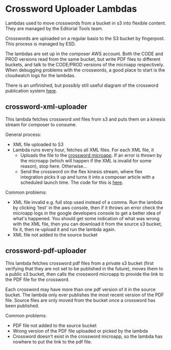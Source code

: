 # Crossword Uploader Lambdas
Lambdas used to move crosswords from a bucket in s3 into flexible content. They are managed
by the Editorial Tools team.

Crosswords are uploaded on a regular basis to the S3 bucket by fingerpost. This process is managed by ESD.

The lambdas are set up in the composer AWS account. Both the CODE and PROD versions read from the same bucket, but write PDF files to different buckets, and talk to the CODE/PROD versions of the microapp respectively. When debugging problems with the crosswords, a good place to start is the cloudwatch logs for the lambdas.

There is an unfinished, but possibly still useful diagram of the crossword publication system [here](https://docs.google.com/drawings/d/1q0FDZIbTDRtRMcMnciEywwgg3VnDYBDxxOATRBfWPsM/).

## crossword-xml-uploader
This lambda fetches crossword xml files from s3 and puts them on a kinesis stream for composer to consume.

General process:

 - XML file uploaded to S3
 - Lambda runs every hour, fetches all XML files. For each XML file, it
   - Uploads the file to the [crossword microapp](https://github.com/guardian/crossword). If an error is thrown by the microapp (which will happen if the XML is invalid for some reason), stop here. Otherwise...
   - Send the crossword on the flex kinesis stream, where flex integration picks it up and turns it into a composer article with a scheduled launch time. The code for this is [here](https://github.com/guardian/flexible-content/blob/master/flexible-content-integration/src/main/scala/com/gu/flexiblecontent/integration/integration/CrosswordImportCommand.scala).


Common problems:
 - XML file invalid e.g. full stop used instead of a comma. Run the lambda by clicking 'test' in the aws console, then if it throws an error check the microapp logs in the google developers console to get a better idea of what's happened. You should get some indication of what was wrong with the XML file, then you can download it from the source s3 bucket, fix it, then re-upload it and run the lambda again.
 - XML file not added to the source bucket

## crossword-pdf-uploader
This lambda fetches crossword pdf files from a private s3 bucket
(first verifying that they are not set to be published in the future), moves
them to a public s3 bucket, then calls the crossword microapp to provide the link to the PDF file for the crossword.

Each crossword may have more than one pdf version of it in the source bucket. The lambda only ever publishes the most recent version of the PDF file. Source files are only moved from the bucket once a crossword has been published.

Common problems:
 - PDF file not added to the source bucket
 - Wrong version of the PDF file uploaded or picked by the lambda
 - Crossword doesn't exist in the crossword microapp, so the lambda has nowhere to put the link to the pdf file.
